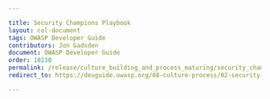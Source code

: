 ```yaml
---

title: Security Champions Playbook
layout: col-document
tags: OWASP Developer Guide
contributors: Jon Gadsden
document: OWASP Developer Guide
order: 10230
permalink: /release/culture_building_and_process_maturing/security_champions/security_champions_playbook/
redirect_to: https://devguide.owasp.org/08-culture-process/02-security-champions/03-security-champions-playbook/

---
```

